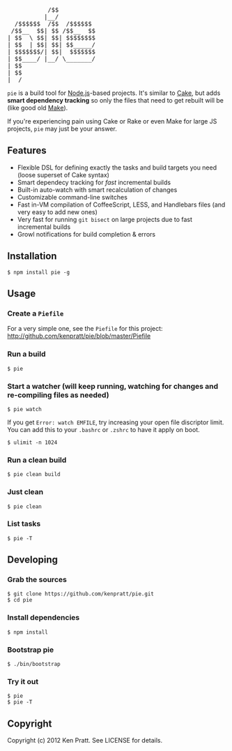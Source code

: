 <pre>           /$$
          |__/
  /$$$$$$  /$$  /$$$$$$
 /$$__  $$| $$ /$$__  $$
| $$  \ $$| $$| $$$$$$$$
| $$  | $$| $$| $$_____/
| $$$$$$$/| $$|  $$$$$$$
| $$____/ |__/ \_______/
| $$
| $$
|__/
</pre>

```pie``` is a build tool for [Node.js](http://nodejs.org/)-based projects. It's similar to [Cake](http://coffeescript.org/#cake), but adds **smart dependency tracking** so only the files that need to get rebuilt will be (like good old [Make](http://www.gnu.org/software/make/)).

If you're experiencing pain using Cake or Rake or even Make for large JS projects, ```pie``` may just be your answer.

Features
--------

* Flexible DSL for defining exactly the tasks and build targets you need (loose superset of Cake syntax)
* Smart dependecy tracking for _fast_ incremental builds
* Built-in auto-watch with smart recalculation of changes
* Customizable command-line switches
* Fast in-VM compilation of CoffeeScript, LESS, and Handlebars files (and very easy to add new ones)
* Very fast for running ```git bisect``` on large projects due to fast incremental builds
* Growl notifications for build completion & errors

Installation
------------

```
$ npm install pie -g
```

Usage
-----

### Create a ```Piefile```

For a very simple one, see the ```Piefile``` for this project: http://github.com/kenpratt/pie/blob/master/Piefile

### Run a build

```
$ pie
```

### Start a watcher (will keep running, watching for changes and re-compiling files as needed)

```
$ pie watch
```

If you get ```Error: watch EMFILE```, try increasing your open file discriptor limit. You can add this to your ```.bashrc``` or ```.zshrc``` to have it apply on boot.

```
$ ulimit -n 1024
```

### Run a clean build

```
$ pie clean build
```

### Just clean

```
$ pie clean
```

### List tasks

```
$ pie -T
```

Developing
----------

### Grab the sources

```
$ git clone https://github.com/kenpratt/pie.git
$ cd pie
```

### Install dependencies

```
$ npm install
```

### Bootstrap pie

```
$ ./bin/bootstrap
```

### Try it out

```
$ pie
$ pie -T
```

Copyright
---------

Copyright (c) 2012 Ken Pratt. See LICENSE for details.

